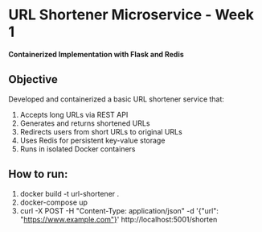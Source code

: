 # URL Shortener Microservice - Week 1   
**Containerized Implementation with Flask and Redis**
## Objective  
Developed and containerized a basic URL shortener service that:  
1. Accepts long URLs via REST API  
2. Generates and returns shortened URLs  
3. Redirects users from short URLs to original URLs  
4. Uses Redis for persistent key-value storage  
5. Runs in isolated Docker containers  

## How to run:
1. docker build -t url-shortener .
2. docker-compose up
3. curl -X POST -H "Content-Type: application/json" -d '{"url": "https://www.example.com"}' http://localhost:5001/shorten
